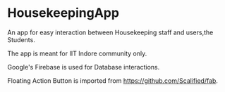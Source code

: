 # HousekeepingApp
An app for easy interaction between Housekeeping staff and users,the Students.

The app is meant for IIT Indore community only.

Google's Firebase is used for Database interactions.

Floating Action Button is imported from https://github.com/Scalified/fab.
